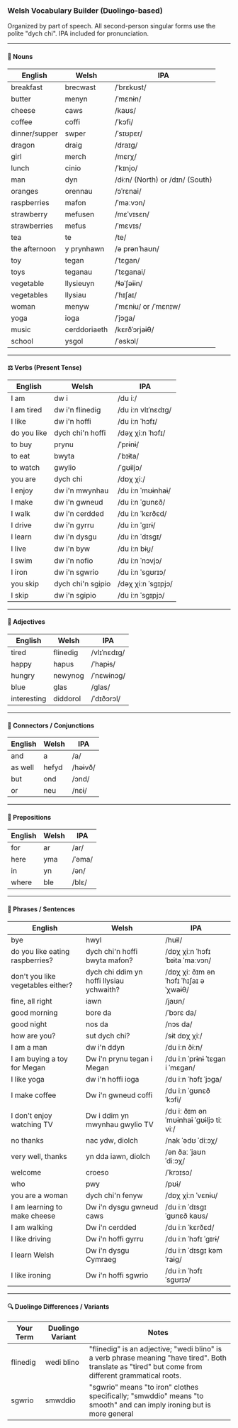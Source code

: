 ### Welsh Vocabulary Builder (Duolingo-based)

Organized by part of speech. All second-person singular forms use the polite "dych chi". IPA included for pronunciation.

---

#### 🐉 Nouns

| English       | Welsh        | IPA                             |
| ------------- | ------------ | ------------------------------- |
| breakfast     | brecwast     | /ˈbrɛkʊst/                      |
| butter        | menyn        | /ˈmɛnɨn/                        |
| cheese        | caws         | /kaʊs/                          |
| coffee        | coffi        | /ˈkɔfi/                         |
| dinner/supper | swper        | /ˈsɪʊpɛr/                       |
| dragon        | draig        | /draɪɡ/                         |
| girl          | merch        | /mɛrχ/                          |
| lunch         | cinio        | /ˈkɪnjo/                        |
| man           | dyn          | /dɨːn/ (North) or /dɪn/ (South) |
| oranges       | orennau      | /ɔˈrɛnai/                       |
| raspberries   | mafon        | /ˈmaːvɔn/                       |
| strawberry    | mefusen      | /mɛˈvɪsɛn/                      |
| strawberries  | mefus        | /ˈmɛvɪs/                        |
| tea           | te           | /te/                            |
| the afternoon | y prynhawn   | /ə prənˈhaʊn/                   |
| toy           | tegan        | /ˈtɛɡan/                        |
| toys          | teganau      | /ˈtɛɡanai/                      |
| vegetable     | llysieuyn    | /ɬəˈʃəɨɨn/                      |
| vegetables    | llysiau      | /ˈɦɪʃaɪ/                        |
| woman         | menyw        | /ˈmɛnɨu/ or /ˈmɛnɪw/            |
| yoga          | ioga         | /ˈjɔɡa/                         |
| music         | cerddoriaeth | /kɛrðˈɔrjaɨθ/                   |
| school        | ysgol        | /ˈəskɔl/                        |


---

#### ⚖️ Verbs (Present Tense)

| English     | Welsh              | IPA                  |
| ----------- | ------------------ | -------------------- |
| I am        | dw i               | /du iː/              |
| I am tired  | dw i'n flinedig    | /du iːn vlɪˈnɛdɪɡ/   |
| I like      | dw i'n hoffi       | /du iːn ˈhɔfɪ/       |
| do you like | dych chi'n hoffi   | /dəχ χiːn ˈhɔfɪ/     |
| to buy      | prynu              | /ˈprɨnɨ/             |
| to eat      | bwyta              | /ˈbɪɨta/             |
| to watch    | gwylio             | /ˈɡʊɨljɔ/            |
| you are     | dych chi           | /dɒχ χiː/            |
| I enjoy     | dw i'n mwynhau     | /du iːn ˈmʊɨnhaɨ/    |
| I make      | dw i'n gwneud      | /du iːn ˈɡʊnɛð/      |
| I walk      | dw i'n cerdded     | /du iːn ˈkɛrðɛd/     |
| I drive     | dw i'n gyrru       | /du iːn ˈɡɪrɨ/       |
| I learn     | dw i'n dysgu       | /du iːn ˈdɪsgɪ/      |
| I live      | dw i'n byw         | /du iːn bɨu̯/        |
| I swim      | dw i'n nofio       | /du iːn ˈnɔvjɔ/      |
| I iron      | dw i'n sgwrio      | /du iːn ˈsgʊrɪɔ/     |
| you skip    | dych chi'n sgipio  | /dəχ χiːn ˈsgɪpjɔ/   |
| I skip      | dw i'n sgipio      | /du iːn ˈsgɪpjɔ/     |

---

#### 🎨 Adjectives

| English    | Welsh      | IPA             |
| ---------- | ---------- | --------------- |
| tired      | flinedig   | /vlɪˈnɛdɪɡ/     |
| happy      | hapus      | /ˈhapɨs/         |
| hungry     | newynog    | /ˈnɛwɨnɔɡ/       |
| blue       | glas       | /ɡlas/           |
| interesting| diddorol   | /ˈdɪðɔrɔl/       |


---

#### 🔗 Connectors / Conjunctions

| English   | Welsh  | IPA    |
| --------- | ------ | ------ |
| and       | a      | /a/    |
| as well   | hefyd  | /həɨvð/|
| but       | ond    | /ɔnd/  |
| or        | neu    | /nɛɨ/  |

---

#### 📍 Prepositions

| English | Welsh | IPA   |
|---------|-------|-------|
| for     | ar    | /ar/  |
| here    | yma   | /ˈəma/|
| in      | yn    | /ən/  |
| where   | ble   | /blɛ/ |

---

#### 🧩 Phrases / Sentences

| English                    | Welsh                           | IPA                              |
|----------------------------|--------------------------------|---------------------------------|
| bye                        | hwyl                           | /huɨl/                          |
| do you like eating raspberries?  | dych chi'n hoffi bwyta mafon?  | /dɒχ χiːn ˈhɔfɪ ˈbɪɨta ˈmaːvɔn/  |
| don't you like vegetables either?| dych chi ddim yn hoffi llysiau ychwaith? | /dɒχ χiː ðɪm ən ˈhɔfɪ ˈɦɪʃaɪ əˈχwaɨθ/ |
| fine, all right            | iawn                           | /jaʊn/                          |
| good morning               | bore da                        | /ˈbɔrɛ da/                      |
| good night                 | nos da                         | /nɔs da/                        |
| how are you?               | sut dych chi?                  | /sɨt dɒχ χiː/                   |
| I am a man                 | dw i'n ddyn                    | /du iːn ðɨːn/                   |
| I am buying a toy for Megan | Dw i'n prynu tegan i Megan    | /du iːn ˈprɨnɨ ˈtɛɡan i ˈmɛɡan/ |
| I like yoga                | dw i'n hoffi ioga              | /du iːn ˈhɔfɪ ˈjɔɡa/            |
| I make coffee              | Dw i'n gwneud coffi            | /du iːn ˈɡʊnɛð ˈkɔfi/           |
| I don't enjoy watching TV  | Dw i ddim yn mwynhau gwylio TV | /du iː ðɪm ən ˈmʊɨnhaɨ ˈɡʊɨljɔ tiː viː/ |
| no thanks                  | nac ydw, diolch                | /nak ˈədʊ ˈdiːɔχ/               |
| very well, thanks          | yn dda iawn, diolch            | /ən ðaː ˈjaʊn ˈdiːɔχ/           |
| welcome                    | croeso                        | /ˈkrɔɪsɔ/                      |
| who                        | pwy                           | /pʊɨ/                          |
| you are a woman            | dych chi'n fenyw              | /dɒχ χiːn ˈvɛnɨu/               |
| I am learning to make cheese | Dw i'n dysgu gwneud caws     | /du iːn ˈdɪsgɪ ˈɡʊnɛð kaʊs/    |
| I am walking               | Dw i'n cerdded                | /du iːn ˈkɛrðɛd/               |
| I like driving             | Dw i'n hoffi gyrru             | /du iːn ˈhɔfɪ ˈɡɪrɨ/            |
| I learn Welsh              | Dw i'n dysgu Cymraeg           | /du iːn ˈdɪsgɪ kəmˈraɨɡ/        |
| I like ironing             | Dw i'n hoffi sgwrio            | /du iːn ˈhɔfɪ ˈsgʊrɪɔ/           |

---

#### 🔍 Duolingo Differences / Variants

| Your Term | Duolingo Variant | Notes                                                                                                                                                |
| --------- | ---------------- | ---------------------------------------------------------------------------------------------------------------------------------------------------- |
| flinedig  | wedi blino       | "flinedig" is an adjective; "wedi blino" is a verb phrase meaning "have tired". Both translate as "tired" but come from different grammatical roots. |
| sgwrio    | smwddio          | "sgwrio" means "to iron" clothes specifically; "smwddio" means "to smooth" and can imply ironing but is more general                                 |
